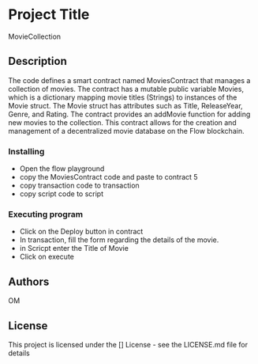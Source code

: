 # Project Title

MovieCollection

## Description


The code defines a smart contract named MoviesContract that manages a collection of movies. The contract has a mutable public variable Movies, which is a dictionary mapping movie titles (Strings) to instances of the Movie struct. The Movie struct has attributes such as Title, ReleaseYear, Genre, and Rating. The contract provides an addMovie function for adding new movies to the collection. This contract allows for the creation and management of a decentralized movie database on the Flow blockchain.

### Installing

*  Open the flow playground 
*  copy the MoviesContract code and paste to contract 5
*  copy transaction code to transaction 
*  copy script code to script 

### Executing program

* Click on the Deploy button in contract
* In transaction, fill the form regarding the details of the movie.
* in Scricpt enter the Title of Movie
* Click on execute

## Authors

OM

## License

This project is licensed under the [] License - see the LICENSE.md file for details
